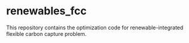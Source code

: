 # renewables_fcc
This repository contains the optimization code for renewable-integrated flexible carbon capture problem.
